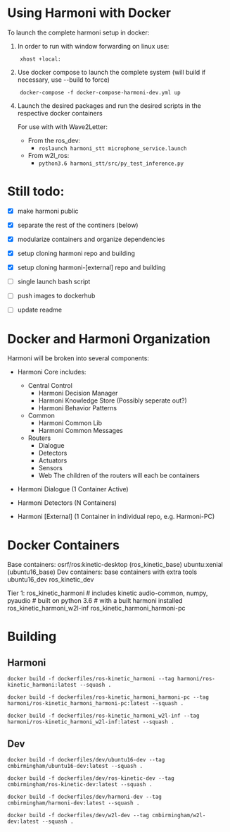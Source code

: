 # Using Harmoni with Docker

To launch the complete harmoni setup in docker:
1. In order to run with window forwarding on linux use:
```
    xhost +local:
```

2. Use docker compose to launch the complete system (will build if necessary, use --build to force)
```
    docker-compose -f docker-compose-harmoni-dev.yml up
```
4. Launch the desired packages and run the desired scripts in the respective docker containers

    For use with with Wave2Letter:
    - From the ros_dev:
        - ```roslaunch harmoni_stt microphone_service.launch```
    - From w2l_ros:
        - ```python3.6 harmoni_stt/src/py_test_inference.py```


# Still todo:

- [X] make harmoni public
- [X] separate the rest of the continers (below)
- [X] modularize containers and organize dependencies
- [X] setup cloning harmoni repo and building
- [X] setup cloning harmoni-[external] repo and building
- [ ] single launch bash script 
- [ ] push images to dockerhub
- [ ] update readme



# Docker and Harmoni Organization

Harmoni will be broken into several components:
- Harmoni Core includes:
    - Central Control
        - Harmoni Decision Manager
        - Harmoni Knowledge Store (Possibly seperate out?)
        - Harmoni Behavior Patterns
    - Common
        - Harmoni Common Lib
        - Harmoni Common Messages
    - Routers
        - Dialogue
        - Detectors
        - Actuators
        - Sensors
        - Web
The children of the routers will each be containers
- Harmoni Dialogue (1 Container Active)

- Harmoni Detectors (N Containers)

- Harmoni [External] (1 Container in individual repo, e.g. Harmoni-PC)




# Docker Containers


Base containers:
    osrf/ros:kinetic-desktop (ros_kinetic_base)
    ubuntu:xenial (ubuntu16_base)
Dev containers: base containers with extra tools
    ubuntu16_dev
    ros_kinetic_dev

Tier 1:
    ros_kinetic_harmoni
        # includes kinetic audio-common, numpy, pyaudio
        # built on python 3.6
        # with a built harmoni installed
    ros_kinetic_harmoni_w2l-inf
    ros_kinetic_harmoni_harmoni-pc


# Building 
## Harmoni
```
docker build -f dockerfiles/ros-kinetic_harmoni --tag harmoni/ros-kinetic_harmoni:latest --squash .

docker build -f dockerfiles/ros-kinetic_harmoni_harmoni-pc --tag harmoni/ros-kinetic_harmoni_harmoni-pc:latest --squash .

docker build -f dockerfiles/ros-kinetic_harmoni_w2l-inf --tag harmoni/ros-kinetic_harmoni_w2l-inf:latest --squash .
```
## Dev
```
docker build -f dockerfiles/dev/ubuntu16-dev --tag cmbirmingham/ubuntu16-dev:latest --squash .

docker build -f dockerfiles/dev/ros-kinetic-dev --tag cmbirmingham/ros-kinetic-dev:latest --squash .

docker build -f dockerfiles/dev/harmoni-dev --tag cmbirmingham/harmoni-dev:latest --squash .

docker build -f dockerfiles/dev/w2l-dev --tag cmbirmingham/w2l-dev:latest --squash .
```